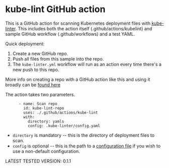 # kube-lint GitHub action

This is a GitHub action for scanning Kubernetes deployment files with [kube-linter](https://github.com/stackrox/kube-linter).  This includes both the action itself (.github/actions/kubelint) and sample GitHub workflow (.github/workflows) and a test YAML.

Quick deployment:

1.  Create a new GitHub repo.
2.  Push all files from this sample into the repo.
3.  The `kube-linter.yml` workflow will run as an action every time there's a new push to this repo.

More info on creating a repo with a GitHub action like this and using it broadly can be [found here](https://docs.github.com/en/free-pro-team@latest/actions/creating-actions/creating-a-composite-run-steps-action)

The action takes two parameters.

```
      - name: Scan repo
        id: kube-lint-repo
        uses: ./.github/actions/kube-lint
        with:
          directory: yamls
          config: .kube-linter/config.yaml
```

* `directory` is mandatory -- this is the directory of deployment files to scan.  
* `config` is optional -- this is the path to a [configuration file](https://github.com/stackrox/kube-linter/blob/main/config.yaml.example) if you wish to use a non-default configuration.

LATEST TESTED VERSION: 0.1.1
